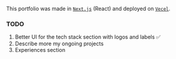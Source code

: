 This portfolio was made in [`Next.js`](https://nextjs.org/) (React) and deployed on [`Vecel`](https://vercel.com/).

### TODO
1. Better UI for the tech stack section with logos and labels ✅
2. Describe more my ongoing projects
4. Experiences section